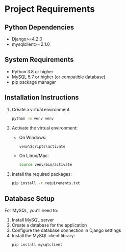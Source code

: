 # Project Requirements

## Python Dependencies

- Django>=4.2.0
- mysqlclient>=2.1.0

## System Requirements

- Python 3.8 or higher
- MySQL 5.7 or higher (or compatible database)
- pip package manager

## Installation Instructions

1. Create a virtual environment:
   ```bash
   python -m venv venv
   ```

2. Activate the virtual environment:
   - On Windows:
     ```bash
     venv\Scripts\activate
     ```
   - On Linux/Mac:
     ```bash
     source venv/bin/activate
     ```

3. Install the required packages:
   ```bash
   pip install -r requirements.txt
   ```

## Database Setup

For MySQL, you'll need to:
1. Install MySQL server
2. Create a database for the application
3. Configure the database connection in Django settings
4. Install the MySQL client library:
   ```bash
   pip install mysqlclient
